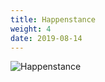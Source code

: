 ```yaml
---
title: Happenstance
weight: 4
date: 2019-08-14
---
```


![Happenstance](/fursonas/happenstance.gif)
